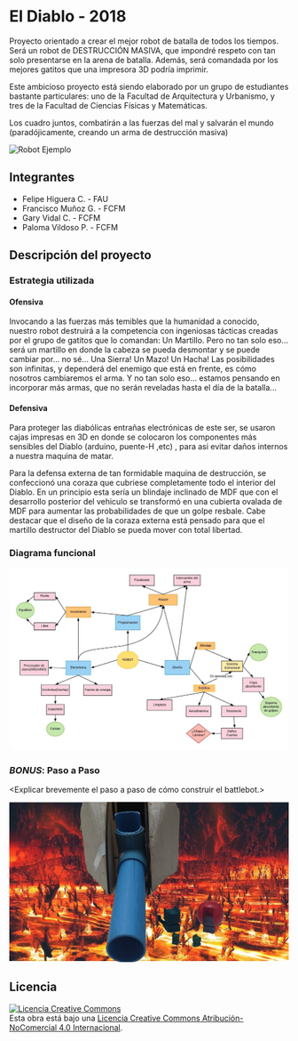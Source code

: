 # El Diablo - 2018

Proyecto orientado a crear el mejor robot de batalla de todos los tiempos. Será un robot de DESTRUCCIÓN MASIVA, que impondré respeto con tan solo presentarse en la arena de batalla. Además, será comandada por los mejores gatitos que una impresora 3D podría imprimir.

Este ambicioso proyecto está siendo elaborado por un grupo de estudiantes bastante particulares: uno de la Facultad de Arquitectura y Urbanismo, y tres de la Facultad de Ciencias Físicas y Matemáticas.

Los cuadro juntos, combatirán a las fuerzas del mal y salvarán el mundo (paradójicamente, creando un arma de destrucción masiva)

![Robot Ejemplo](/multimedia/hell2.png)

## Integrantes

- Felipe Higuera C. - FAU
- Francisco Muñoz G. - FCFM
- Gary Vidal C. - FCFM
- Paloma Vildoso P. - FCFM


## Descripción del proyecto

### Estrategia utilizada
#### Ofensiva
Invocando a las fuerzas más temibles que la humanidad a conocido, nuestro robot destruirá a la competencia con ingeniosas tácticas creadas por el grupo de gatitos que lo comandan:
Un Martillo.
Pero no tan solo eso... será un martillo en donde la cabeza se pueda desmontar y se puede cambiar por... no sé... Una Sierra! Un Mazo! Un Hacha!
Las posibilidades son infinitas, y dependerá del enemigo que está en frente, es cómo nosotros cambiaremos el arma.
Y no tan solo eso... estamos pensando en incorporar más armas, que no serán reveladas hasta el día de la batalla...

#### Defensiva
Para proteger las diabólicas entrañas electrónicas de este ser, se usaron cajas impresas en 3D en donde se colocaron los componentes más sensibles del Diablo (arduino, puente-H ,etc) , para asi evitar daños internos a nuestra maquina de matar. 

Para la defensa externa de tan formidable maquina de destrucción, se confeccionó una coraza que cubriese completamente todo el interior del Diablo. En un principio esta sería un blindaje inclinado de MDF que con el desarrollo posterior del vehiculo se transformó en una cubierta ovalada de MDF para aumentar las probabilidades de que un golpe resbale. Cabe destacar que el diseño de la coraza externa está pensado para que el martillo destructor del Diablo se pueda mover con total libertad.


### Diagrama funcional

![](/multimedia/Diagrama_de_ideas.jpeg)

### *BONUS*: Paso a Paso
<Explicar brevemente el paso a paso de cómo construir el battlebot.>

![Robot Ejemplo](/multimedia/THE_EVIL.png)


## Licencia
<a rel="license" href="http://creativecommons.org/licenses/by-nc/4.0/"><img alt="Licencia Creative Commons" style="border-width:0" src="https://i.creativecommons.org/l/by-nc/4.0/88x31.png" /></a><br />Esta obra está bajo una <a rel="license" href="http://creativecommons.org/licenses/by-nc/4.0/">Licencia Creative Commons Atribución-NoComercial 4.0 Internacional</a>.
